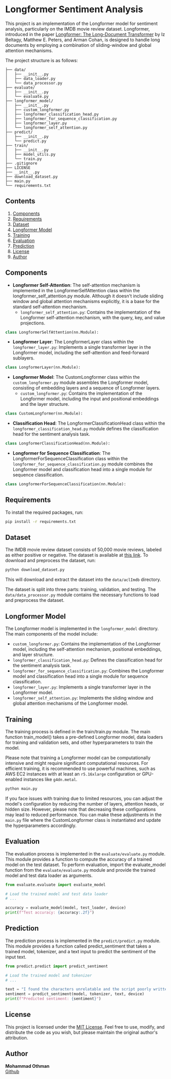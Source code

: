 # Longformer Sentiment Analysis

This project is an implementation of the Longformer model for sentiment analysis, particularly on the IMDB movie review dataset. Longformer, introduced in the paper [Longformer: The Long-Document Transformer](https://arxiv.org/abs/2004.05150) by Iz Beltagy, Matthew E. Peters, and Arman Cohan, is designed to handle long documents by employing a combination of sliding-window and global attention mechanisms.

The project structure is as follows:



```
├── data/
│   ├── __init__.py
│   ├── data_loader.py
│   └── data_processor.py
├── evaluate/
│   ├── __init__.py
│   └── evaluate.py
├── longformer_model/
│   ├── __init__.py
│   ├── custom_longformer.py
│   ├── longformer_classification_head.py
│   ├── longformer_for_sequence_classification.py
│   ├── longformer_layer.py
│   └── longformer_self_attention.py
├── predict/
│   ├── __init__.py
│   └── predict.py
├── train/
│   ├── __init__.py
│   ├── model_utils.py
│   └── train.py
├── .gitignore
├── LICENSE
├── __init__.py
├── download_dataset.py
├── main.py
└── requirements.txt
```


## Contents

1. [Components](#components)
2. [Requirements](#requirements)
3. [Dataset](#dataset)
4. [Longformer Model](#longformer-model)
5. [Training](#training)
6. [Evaluation](#evaluation)
7. [Prediction](#prediction)
8. [License](#license)
9. [Author](#author)


## Components

- **Longformer Self-Attention**: The self-attention mechanism is implemented in the LongformerSelfAttention class within the longformer_self_attention.py module. Although it doesn't include sliding window and global attention mechanisms explicitly, it is a base for the standard self-attention mechanism.
  - `longformer_self_attention.py`: Contains the implementation of the Longformer self-attention mechanism, with the query, key, and value projections.

```python
class LongformerSelfAttention(nn.Module):
```

- **Longformer Layer**: The LongformerLayer class within the `longformer_layer.py`: Implements a single transformer layer in the Longformer model, including the self-attention and feed-forward sublayers.

```python
class LongformerLayer(nn.Module):
```

- **Longformer Model**: The CustomLongformer class within the `custom_longformer.py` module assembles the Longformer model, consisting of embedding layers and a sequence of Longformer layers.
  - `custom_longformer.py`: Contains the implementation of the Longformer model, including the input and positional embeddings and the layer structure.

```python
class CustomLongformer(nn.Module):
```

- **Classification Head**: The LongformerClassificationHead class within the `longformer_classification_head.py` module defines the classification head for the sentiment analysis task.

```python
class LongformerClassificationHead(nn.Module):
```

- **Longformer for Sequence Classification**: The LongformerForSequenceClassification class within the `longformer_for_sequence_classification.py` module combines the Longformer model and classification head into a single module for sequence classification.

```python
class LongformerForSequenceClassification(nn.Module):
```


## Requirements

To install the required packages, run:

```bash
pip install -r requirements.txt
```


## Dataset

The IMDB movie review dataset consists of 50,000 movie reviews, labeled as either positive or negative. The dataset is available at [this link](http://ai.stanford.edu/~amaas/data/sentiment/). To download and preprocess the dataset, run:

```bash
python download_dataset.py
```


This will download and extract the dataset into the `data/aclImdb` directory.

The dataset is split into three parts: training, validation, and testing. The `data/data_processor.py` module contains the necessary functions to load and preprocess the dataset.

## Longformer Model

The Longformer model is implemented in the `longformer_model` directory. The main components of the model include:

- `custom_longformer.py`: Contains the implementation of the Longformer model, including the self-attention mechanism, positional embeddings, and layer structure.
- `longformer_classification_head.py`: Defines the classification head for the sentiment analysis task.
- `longformer_for_sequence_classification.py`: Combines the Longformer model and classification head into a single module for sequence classification.
- `longformer_layer.py`: Implements a single transformer layer in the Longformer model.
- `longformer_self_attention.py`: Implements the sliding window and global attention mechanisms of the Longformer model.

## Training

The training process is defined in the train/train.py module. The main function train_model() takes a pre-defined Longformer model, data loaders for training and validation sets, and other hyperparameters to train the model.

Please note that training a Longformer model can be computationally intensive and might require significant computational resources. For efficient training, it is recommended to use powerful machines, such as AWS EC2 instances with at least an `r5.16xlarge` configuration or GPU-enabled instances like `g4dn.metal`.

```bash
python main.py
```

If you face issues with training due to limited resources, you can adjust the model's configuration by reducing the number of layers, attention heads, or hidden size. However, please note that decreasing these configurations may lead to reduced performance. You can make these adjustments in the `main.py` file where the CustomLongformer class is instantiated and update the hyperparameters accordingly.

## Evaluation

The evaluation process is implemented in the `evaluate/evaluate.py` module. This module provides a function to compute the accuracy of a trained model on the test dataset. To perform evaluation, import the evaluate_model function from the `evaluate/evaluate.py` module and provide the trained model and test data loader as arguments.

```python
from evaluate.evaluate import evaluate_model

# Load the trained model and test data loader
# ...

accuracy = evaluate_model(model, test_loader, device)
print(f"Test accuracy: {accuracy:.2f}")
```

## Prediction

The prediction process is implemented in the `predict/predict.py` module. This module provides a function called predict_sentiment that takes a trained model, tokenizer, and a text input to predict the sentiment of the input text.

```python
from predict.predict import predict_sentiment

# Load the trained model and tokenizer
# ...

text = "I found the characters unrelatable and the script poorly written, which made it difficult for me to enjoy the movie."
sentiment = predict_sentiment(model, tokenizer, text, device)
print(f"Predicted sentiment: {sentiment}")
```

## License

This project is licensed under the [MIT License](LICENSE). Feel free to use, modify, and distribute the code as you wish, but please maintain the original author's attribution.

## Author

**Mohammad Othman**\
[Github](https://github.com/OthmanMohammad)
